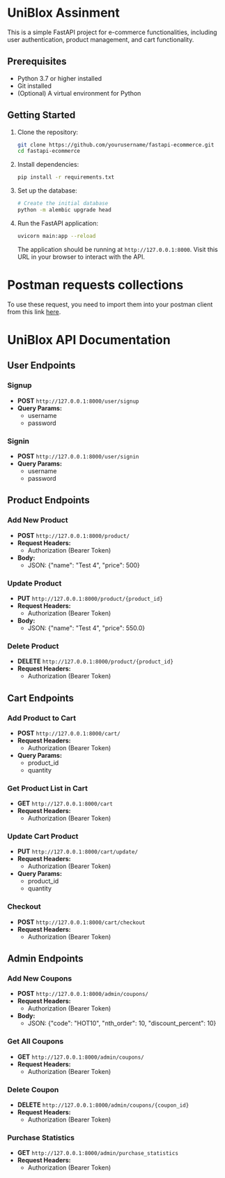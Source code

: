 # UniBlox  Assinment

This is a simple FastAPI project for e-commerce functionalities, including user authentication, product management, and cart functionality.

## Prerequisites

- Python 3.7 or higher installed
- Git installed
- (Optional) A virtual environment for Python

## Getting Started

1. Clone the repository:

    ```bash
    git clone https://github.com/yourusername/fastapi-ecommerce.git
    cd fastapi-ecommerce
    ```

2. Install dependencies:

    ```bash
    pip install -r requirements.txt
    ```

3. Set up the database:

    ```bash
    # Create the initial database
    python -m alembic upgrade head
    ```

4. Run the FastAPI application:

    ```bash
    uvicorn main:app --reload
    ```

    The application should be running at `http://127.0.0.1:8000`. Visit this URL in your browser to interact with the API.





# Postman requests collections 
To use these request, you need to import them into your postman client from this link [here](https://api.postman.com/collections/8771699-074db1e8-e01f-4966-afb6-b902cd65ffca?access_key=PMAT-01HH2NCZ9HZEQ92V56DJNSSXQX).



# UniBlox API Documentation

## User Endpoints

### Signup
- **POST** `http://127.0.0.1:8000/user/signup`
- **Query Params:**
  - username
  - password

### Signin
- **POST** `http://127.0.0.1:8000/user/signin`
- **Query Params:**
  - username
  - password

## Product Endpoints

### Add New Product
- **POST** `http://127.0.0.1:8000/product/`
- **Request Headers:**
  - Authorization (Bearer Token)
- **Body:**
  - JSON: {"name": "Test 4", "price": 500}

### Update Product
- **PUT** `http://127.0.0.1:8000/product/{product_id}`
- **Request Headers:**
  - Authorization (Bearer Token)
- **Body:**
  - JSON: {"name": "Test 4", "price": 550.0}

### Delete Product
- **DELETE** `http://127.0.0.1:8000/product/{product_id}`
- **Request Headers:**
  - Authorization (Bearer Token)

## Cart Endpoints

### Add Product to Cart
- **POST** `http://127.0.0.1:8000/cart/`
- **Request Headers:**
  - Authorization (Bearer Token)
- **Query Params:**
  - product_id
  - quantity

### Get Product List in Cart
- **GET** `http://127.0.0.1:8000/cart`
- **Request Headers:**
  - Authorization (Bearer Token)

### Update Cart Product
- **PUT** `http://127.0.0.1:8000/cart/update/`
- **Request Headers:**
  - Authorization (Bearer Token)
- **Query Params:**
  - product_id
  - quantity

### Checkout
- **POST** `http://127.0.0.1:8000/cart/checkout`
- **Request Headers:**
  - Authorization (Bearer Token)

## Admin Endpoints

### Add New Coupons
- **POST** `http://127.0.0.1:8000/admin/coupons/`
- **Request Headers:**
  - Authorization (Bearer Token)
- **Body:**
  - JSON: {"code": "HOT10", "nth_order": 10, "discount_percent": 10}

### Get All Coupons
- **GET** `http://127.0.0.1:8000/admin/coupons/`
- **Request Headers:**
  - Authorization (Bearer Token)

### Delete Coupon
- **DELETE** `http://127.0.0.1:8000/admin/coupons/{coupon_id}`
- **Request Headers:**
  - Authorization (Bearer Token)

### Purchase Statistics
- **GET** `http://127.0.0.1:8000/admin/purchase_statistics`
- **Request Headers:**
  - Authorization (Bearer Token)